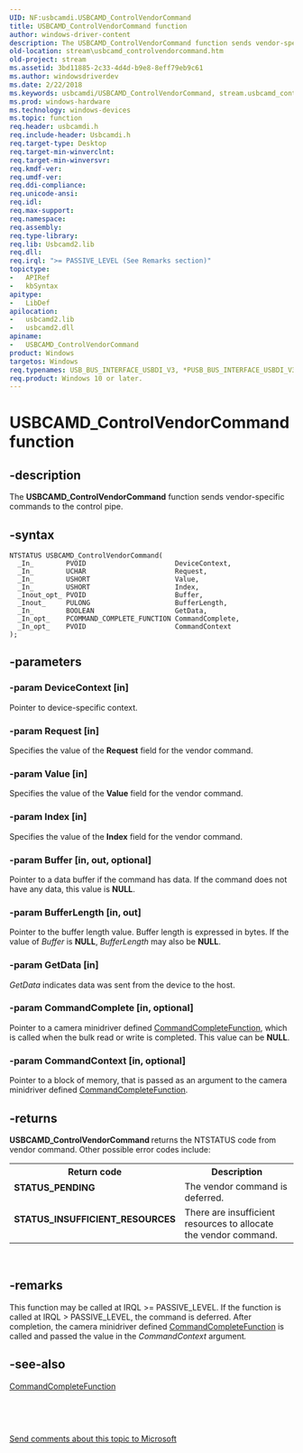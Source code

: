 ```yaml
---
UID: NF:usbcamdi.USBCAMD_ControlVendorCommand
title: USBCAMD_ControlVendorCommand function
author: windows-driver-content
description: The USBCAMD_ControlVendorCommand function sends vendor-specific commands to the control pipe.
old-location: stream\usbcamd_controlvendorcommand.htm
old-project: stream
ms.assetid: 3bd11885-2c33-4d4d-b9e8-8eff79eb9c61
ms.author: windowsdriverdev
ms.date: 2/22/2018
ms.keywords: usbcamdi/USBCAMD_ControlVendorCommand, stream.usbcamd_controlvendorcommand, USBCAMD_ControlVendorCommand, usbcmdpr_71f3fad0-03ef-4328-90cf-d556de6736f5.xml, USBCAMD_ControlVendorCommand function [Streaming Media Devices]
ms.prod: windows-hardware
ms.technology: windows-devices
ms.topic: function
req.header: usbcamdi.h
req.include-header: Usbcamdi.h
req.target-type: Desktop
req.target-min-winverclnt: 
req.target-min-winversvr: 
req.kmdf-ver: 
req.umdf-ver: 
req.ddi-compliance: 
req.unicode-ansi: 
req.idl: 
req.max-support: 
req.namespace: 
req.assembly: 
req.type-library: 
req.lib: Usbcamd2.lib
req.dll: 
req.irql: ">= PASSIVE_LEVEL (See Remarks section)"
topictype:
-	APIRef
-	kbSyntax
apitype:
-	LibDef
apilocation:
-	usbcamd2.lib
-	usbcamd2.dll
apiname:
-	USBCAMD_ControlVendorCommand
product: Windows
targetos: Windows
req.typenames: USB_BUS_INTERFACE_USBDI_V3, *PUSB_BUS_INTERFACE_USBDI_V3
req.product: Windows 10 or later.
---
```


# USBCAMD_ControlVendorCommand function


## -description


The <b>USBCAMD_ControlVendorCommand</b> function sends vendor-specific commands to the control pipe.


## -syntax


````
NTSTATUS USBCAMD_ControlVendorCommand(
  _In_        PVOID                      DeviceContext,
  _In_        UCHAR                      Request,
  _In_        USHORT                     Value,
  _In_        USHORT                     Index,
  _Inout_opt_ PVOID                      Buffer,
  _Inout_     PULONG                     BufferLength,
  _In_        BOOLEAN                    GetData,
  _In_opt_    PCOMMAND_COMPLETE_FUNCTION CommandComplete,
  _In_opt_    PVOID                      CommandContext
);
````


## -parameters




### -param DeviceContext [in]

Pointer to device-specific context.


### -param Request [in]

Specifies the value of the <b>Request</b> field for the vendor command.


### -param Value [in]

Specifies the value of the <b>Value</b> field for the vendor command.


### -param Index [in]

Specifies the value of the <b>Index</b> field for the vendor command.


### -param Buffer [in, out, optional]

Pointer to a data buffer if the command has data. If the command does not have any data, this value is <b>NULL</b>.


### -param BufferLength [in, out]

Pointer to the buffer length value. Buffer length is expressed in bytes. If the value of <i>Buffer</i> is <b>NULL</b>, <i>BufferLength</i> may also be <b>NULL</b>.


### -param GetData [in]

<i>GetData</i> indicates data was sent from the device to the host.


### -param CommandComplete [in, optional]

Pointer to a camera minidriver defined <a href="..\usbcamdi\nc-usbcamdi-pcommand_complete_function.md">CommandCompleteFunction</a>, which is called when the bulk read or write is completed. This value can be <b>NULL</b>.


### -param CommandContext [in, optional]

Pointer to a block of memory, that is passed as an argument to the camera minidriver defined <a href="..\usbcamdi\nc-usbcamdi-pcommand_complete_function.md">CommandCompleteFunction</a>.


## -returns



<b>USBCAMD_ControlVendorCommand </b>returns the NTSTATUS code from vendor command. Other possible error codes include:

<table>
<tr>
<th>Return code</th>
<th>Description</th>
</tr>
<tr>
<td width="40%">
<dl>
<dt><b>STATUS_PENDING</b></dt>
</dl>
</td>
<td width="60%">
The vendor command is deferred.

</td>
</tr>
<tr>
<td width="40%">
<dl>
<dt><b>STATUS_INSUFFICIENT_RESOURCES</b></dt>
</dl>
</td>
<td width="60%">
There are insufficient resources to allocate the vendor command.

</td>
</tr>
</table>
 




## -remarks



This function may be called at IRQL &gt;= PASSIVE_LEVEL. If the function is called at IRQL &gt; PASSIVE_LEVEL, the command is deferred. After completion, the camera minidriver defined <a href="..\usbcamdi\nc-usbcamdi-pcommand_complete_function.md">CommandCompleteFunction</a> is called and passed the value in the <i>CommandContext</i> argument<i>.</i>




## -see-also

<a href="..\usbcamdi\nc-usbcamdi-pcommand_complete_function.md">CommandCompleteFunction</a>



 

 

<a href="mailto:wsddocfb@microsoft.com?subject=Documentation%20feedback [stream\stream]:%20USBCAMD_ControlVendorCommand function%20 RELEASE:%20(2/22/2018)&amp;body=%0A%0APRIVACY STATEMENT%0A%0AWe use your feedback to improve the documentation. We don't use your email address for any other purpose, and we'll remove your email address from our system after the issue that you're reporting is fixed. While we're working to fix this issue, we might send you an email message to ask for more info. Later, we might also send you an email message to let you know that we've addressed your feedback.%0A%0AFor more info about Microsoft's privacy policy, see http://privacy.microsoft.com/en-us/default.aspx." title="Send comments about this topic to Microsoft">Send comments about this topic to Microsoft</a>

